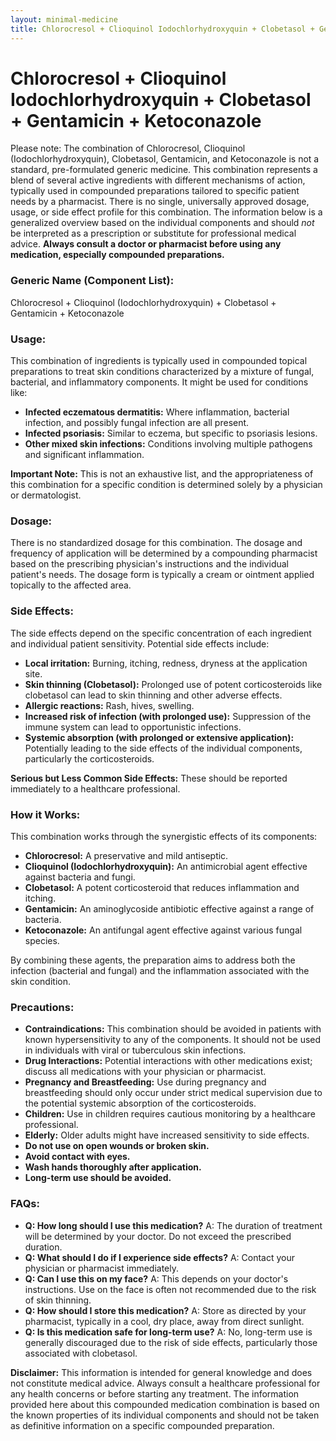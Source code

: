 ```yaml
---
layout: minimal-medicine
title: Chlorocresol + Clioquinol Iodochlorhydroxyquin + Clobetasol + Gentamicin + Ketoconazole
---
```


# Chlorocresol + Clioquinol Iodochlorhydroxyquin + Clobetasol + Gentamicin + Ketoconazole
Please note:  The combination of Chlorocresol, Clioquinol (Iodochlorhydroxyquin), Clobetasol, Gentamicin, and Ketoconazole is not a standard, pre-formulated generic medicine. This combination represents a blend of several active ingredients with different mechanisms of action, typically used in compounded preparations tailored to specific patient needs by a pharmacist.  There is no single, universally approved dosage, usage, or side effect profile for this combination.  The information below is a generalized overview based on the individual components and should *not* be interpreted as a prescription or substitute for professional medical advice.  **Always consult a doctor or pharmacist before using any medication, especially compounded preparations.**


### Generic Name (Component List):

Chlorocresol + Clioquinol (Iodochlorhydroxyquin) + Clobetasol + Gentamicin + Ketoconazole


### Usage:

This combination of ingredients is typically used in compounded topical preparations to treat skin conditions characterized by a mixture of fungal, bacterial, and inflammatory components. It might be used for conditions like:

* **Infected eczematous dermatitis:**  Where inflammation, bacterial infection, and possibly fungal infection are all present.
* **Infected psoriasis:**  Similar to eczema, but specific to psoriasis lesions.
* **Other mixed skin infections:**  Conditions involving multiple pathogens and significant inflammation.

**Important Note:**  This is not an exhaustive list, and the appropriateness of this combination for a specific condition is determined solely by a physician or dermatologist.


### Dosage:

There is no standardized dosage for this combination. The dosage and frequency of application will be determined by a compounding pharmacist based on the prescribing physician's instructions and the individual patient's needs.  The dosage form is typically a cream or ointment applied topically to the affected area.


### Side Effects:

The side effects depend on the specific concentration of each ingredient and individual patient sensitivity.  Potential side effects include:

* **Local irritation:** Burning, itching, redness, dryness at the application site.
* **Skin thinning (Clobetasol):** Prolonged use of potent corticosteroids like clobetasol can lead to skin thinning and other adverse effects.
* **Allergic reactions:**  Rash, hives, swelling.
* **Increased risk of infection (with prolonged use):** Suppression of the immune system can lead to opportunistic infections.
* **Systemic absorption (with prolonged or extensive application):** Potentially leading to the side effects of the individual components, particularly the corticosteroids.


**Serious but Less Common Side Effects:**  These should be reported immediately to a healthcare professional.


### How it Works:

This combination works through the synergistic effects of its components:

* **Chlorocresol:** A preservative and mild antiseptic.
* **Clioquinol (Iodochlorhydroxyquin):** An antimicrobial agent effective against bacteria and fungi.
* **Clobetasol:** A potent corticosteroid that reduces inflammation and itching.
* **Gentamicin:** An aminoglycoside antibiotic effective against a range of bacteria.
* **Ketoconazole:** An antifungal agent effective against various fungal species.

By combining these agents, the preparation aims to address both the infection (bacterial and fungal) and the inflammation associated with the skin condition.


### Precautions:

* **Contraindications:**  This combination should be avoided in patients with known hypersensitivity to any of the components.  It should not be used in individuals with viral or tuberculous skin infections.
* **Drug Interactions:** Potential interactions with other medications exist; discuss all medications with your physician or pharmacist.
* **Pregnancy and Breastfeeding:**  Use during pregnancy and breastfeeding should only occur under strict medical supervision due to the potential systemic absorption of the corticosteroids.
* **Children:**  Use in children requires cautious monitoring by a healthcare professional.
* **Elderly:**  Older adults might have increased sensitivity to side effects.
* **Do not use on open wounds or broken skin.**
* **Avoid contact with eyes.**
* **Wash hands thoroughly after application.**
* **Long-term use should be avoided.**


### FAQs:

* **Q: How long should I use this medication?** A: The duration of treatment will be determined by your doctor. Do not exceed the prescribed duration.
* **Q: What should I do if I experience side effects?** A: Contact your physician or pharmacist immediately.
* **Q: Can I use this on my face?** A: This depends on your doctor's instructions.  Use on the face is often not recommended due to the risk of skin thinning.
* **Q: How should I store this medication?** A: Store as directed by your pharmacist, typically in a cool, dry place, away from direct sunlight.
* **Q: Is this medication safe for long-term use?** A: No, long-term use is generally discouraged due to the risk of side effects, particularly those associated with clobetasol.


**Disclaimer:** This information is intended for general knowledge and does not constitute medical advice.  Always consult a healthcare professional for any health concerns or before starting any treatment.  The information provided here about this compounded medication combination is based on the known properties of its individual components and should not be taken as definitive information on a specific compounded preparation.
